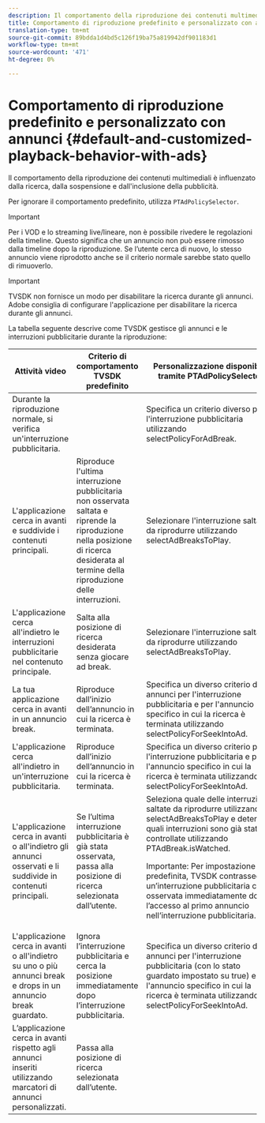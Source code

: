 ```yaml
---
description: Il comportamento della riproduzione dei contenuti multimediali è influenzato dalla ricerca, dalla sospensione e dall'inclusione della pubblicità.
title: Comportamento di riproduzione predefinito e personalizzato con annunci pubblicitari
translation-type: tm+mt
source-git-commit: 89bdda1d4bd5c126f19ba75a819942df901183d1
workflow-type: tm+mt
source-wordcount: '471'
ht-degree: 0%

---
```



# Comportamento di riproduzione predefinito e personalizzato con annunci {#default-and-customized-playback-behavior-with-ads}

Il comportamento della riproduzione dei contenuti multimediali è influenzato dalla ricerca, dalla sospensione e dall&#39;inclusione della pubblicità.

Per ignorare il comportamento predefinito, utilizza `PTAdPolicySelector`.

>[!IMPORTANT]
>
>Per i VOD e lo streaming live/lineare, non è possibile rivedere le regolazioni della timeline. Questo significa che un annuncio non può essere rimosso dalla timeline dopo la riproduzione. Se l’utente cerca di nuovo, lo stesso annuncio viene riprodotto anche se il criterio normale sarebbe stato quello di rimuoverlo.

>[!IMPORTANT]
>
>TVSDK non fornisce un modo per disabilitare la ricerca durante gli annunci. Adobe consiglia di configurare l&#39;applicazione per disabilitare la ricerca durante gli annunci.

La tabella seguente descrive come TVSDK gestisce gli annunci e le interruzioni pubblicitarie durante la riproduzione:

<table id="table_466538B1C2A646B89EB4F9AA111203BE"> 
 <thead> 
  <tr> 
   <th colname="col1" class="entry"><b>Attività video</b></th> 
   <th colname="col2" class="entry"><b>Criterio di comportamento TVSDK predefinito</b></th> 
   <th colname="col3" class="entry"><b>Personalizzazione disponibile tramite PTAdPolicySelector</b></th>
  </tr>
 </thead>
 <tbody> 
  <tr> 
   <td colname="col1"> Durante la riproduzione normale, si verifica un'interruzione pubblicitaria. </td> 
   <td colname="col2"></td> 
   <td colname="col3">Specifica un criterio diverso per l'interruzione pubblicitaria utilizzando <span class="codeph"> selectPolicyForAdBreak</span>. </td> 
  </tr> 
  <tr> 
   <td colname="col1"> L'applicazione cerca in avanti e suddivide i contenuti principali. </td> 
   <td colname="col2"> Riproduce l'ultima interruzione pubblicitaria non osservata saltata e riprende la riproduzione nella posizione di ricerca desiderata al termine della riproduzione delle interruzioni. </td> 
   <td colname="col3">Selezionare l'interruzione saltata da riprodurre utilizzando <span class="codeph"> selectAdBreaksToPlay</span>. </td> 
  </tr> 
  <tr> 
   <td colname="col1"> L'applicazione cerca all'indietro le interruzioni pubblicitarie nel contenuto principale. </td> 
   <td colname="col2"> Salta alla posizione di ricerca desiderata senza giocare ad break. </td> 
   <td colname="col3">Selezionare l'interruzione saltata da riprodurre utilizzando <span class="codeph"> selectAdBreaksToPlay</span>.                      </td> 
  </tr> 
  <tr> 
   <td colname="col1"> La tua applicazione cerca in avanti in un annuncio break. </td> 
   <td colname="col2"> Riproduce dall’inizio dell’annuncio in cui la ricerca è terminata. </td> 
   <td colname="col3">Specifica un diverso criterio di annunci per l'interruzione pubblicitaria e per l'annuncio specifico in cui la ricerca è terminata utilizzando <span class="codeph"> selectPolicyForSeekIntoAd</span>. </td> 
  </tr> 
  <tr> 
   <td colname="col1"> L'applicazione cerca all'indietro in un'interruzione pubblicitaria. </td> 
   <td colname="col2"> Riproduce dall’inizio dell’annuncio in cui la ricerca è terminata. </td> 
   <td colname="col3">Specifica un diverso criterio per l'interruzione pubblicitaria e per l'annuncio specifico in cui la ricerca è terminata utilizzando <span class="codeph"> selectPolicyForSeekIntoAd</span>. </td> 
  </tr> 
  <tr> 
   <td colname="col1"> L'applicazione cerca in avanti o all'indietro gli annunci osservati e li suddivide in contenuti principali. </td> 
   <td colname="col2"> Se l’ultima interruzione pubblicitaria è già stata osservata, passa alla posizione di ricerca selezionata dall’utente. </td> 
   <td colname="col3">Seleziona quale delle interruzioni saltate da riprodurre utilizzando <span class="codeph"> selectAdBreaksToPlay</span> e determina quali interruzioni sono già state controllate utilizzando <span class="codeph"> PTAdBreak.isWatched</span>. <p> <p>Importante:  Per impostazione predefinita, TVSDK contrassegna un’interruzione pubblicitaria come osservata immediatamente dopo l’accesso al primo annuncio nell’interruzione pubblicitaria. </p> </p> </td> 
  </tr> 
  <tr> 
   <td colname="col1"> L'applicazione cerca in avanti o all'indietro su uno o più annunci break e drops in un annuncio break guardato. </td> 
   <td colname="col2"> Ignora l’interruzione pubblicitaria e cerca la posizione immediatamente dopo l’interruzione pubblicitaria. </td> 
   <td colname="col3">Specifica un diverso criterio di annunci per l'interruzione pubblicitaria (con lo stato guardato impostato su true) e per l'annuncio specifico in cui la ricerca è terminata utilizzando <span class="codeph"> selectPolicyForSeekIntoAd</span>. </td> 
  </tr> 
  <tr> 
   <td colname="col1"> L’applicazione cerca in avanti rispetto agli annunci inseriti utilizzando marcatori di annunci personalizzati. </td> 
   <td colname="col2"> Passa alla posizione di ricerca selezionata dall’utente. </td> 
   <td colname="col3"></td> 
  </tr> 
 </tbody> 
</table>